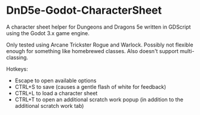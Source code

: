 # DnD5e-Godot-CharacterSheet
A character sheet helper for Dungeons and Dragons 5e written in GDScript using the Godot 3.x game engine.

Only tested using Arcane Trickster Rogue and Warlock.
Possibly not flexible enough for something like homebrewed classes. 
Also doesn't support multi-classing.

Hotkeys:
- Escape to open available options
- CTRL+S to save (causes a gentle flash of white for feedback)
- CTRL+L to load a character sheet
- CTRL+T to open an additional scratch work popup (in addition to the additional scratch work tab)
